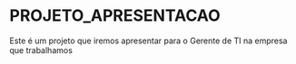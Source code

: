 # PROJETO_APRESENTACAO
Este é um projeto que iremos apresentar para o Gerente de TI na empresa que trabalhamos

